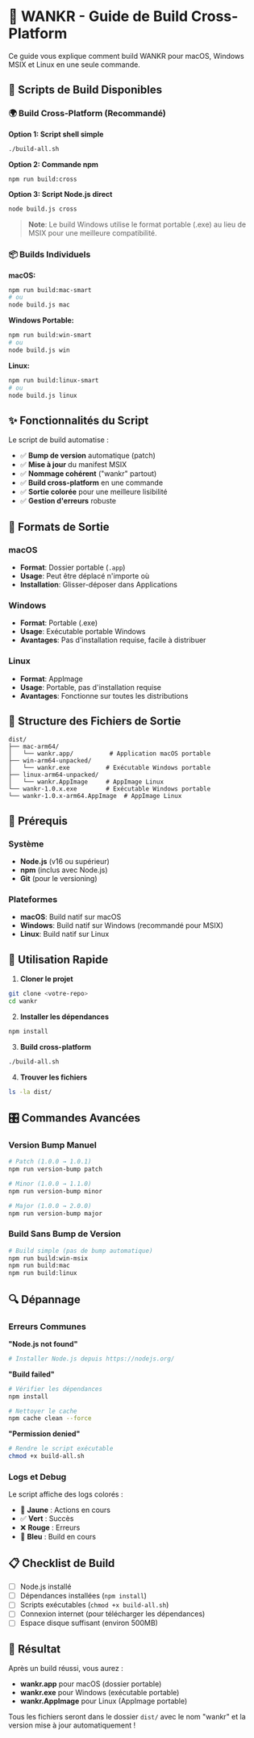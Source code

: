 # 🚀 WANKR - Guide de Build Cross-Platform

Ce guide vous explique comment build WANKR pour macOS, Windows MSIX et Linux en une seule commande.

## 🎯 Scripts de Build Disponibles

### 🌍 Build Cross-Platform (Recommandé)

**Option 1: Script shell simple**

```bash
./build-all.sh
```

**Option 2: Commande npm**

```bash
npm run build:cross
```

**Option 3: Script Node.js direct**

```bash
node build.js cross
```

> **Note**: Le build Windows utilise le format portable (.exe) au lieu de MSIX pour une meilleure compatibilité.

### 📦 Builds Individuels

**macOS:**

```bash
npm run build:mac-smart
# ou
node build.js mac
```

**Windows Portable:**

```bash
npm run build:win-smart
# ou
node build.js win
```

**Linux:**

```bash
npm run build:linux-smart
# ou
node build.js linux
```

## ✨ Fonctionnalités du Script

Le script de build automatise :

- ✅ **Bump de version** automatique (patch)
- ✅ **Mise à jour** du manifest MSIX
- ✅ **Nommage cohérent** ("wankr" partout)
- ✅ **Build cross-platform** en une commande
- ✅ **Sortie colorée** pour une meilleure lisibilité
- ✅ **Gestion d'erreurs** robuste

## 🎨 Formats de Sortie

### macOS

- **Format**: Dossier portable (`.app`)
- **Usage**: Peut être déplacé n'importe où
- **Installation**: Glisser-déposer dans Applications

### Windows

- **Format**: Portable (.exe)
- **Usage**: Exécutable portable Windows
- **Avantages**: Pas d'installation requise, facile à distribuer

### Linux

- **Format**: AppImage
- **Usage**: Portable, pas d'installation requise
- **Avantages**: Fonctionne sur toutes les distributions

## 📁 Structure des Fichiers de Sortie

```
dist/
├── mac-arm64/
│   └── wankr.app/          # Application macOS portable
├── win-arm64-unpacked/
│   └── wankr.exe          # Exécutable Windows portable
├── linux-arm64-unpacked/
│   └── wankr.AppImage     # AppImage Linux
└── wankr-1.0.x.exe        # Exécutable Windows portable
└── wankr-1.0.x-arm64.AppImage  # AppImage Linux
```

## 🔧 Prérequis

### Système

- **Node.js** (v16 ou supérieur)
- **npm** (inclus avec Node.js)
- **Git** (pour le versioning)

### Plateformes

- **macOS**: Build natif sur macOS
- **Windows**: Build natif sur Windows (recommandé pour MSIX)
- **Linux**: Build natif sur Linux

## 🚀 Utilisation Rapide

1. **Cloner le projet**

```bash
git clone <votre-repo>
cd wankr
```

2. **Installer les dépendances**

```bash
npm install
```

3. **Build cross-platform**

```bash
./build-all.sh
```

4. **Trouver les fichiers**

```bash
ls -la dist/
```

## 🎛️ Commandes Avancées

### Version Bump Manuel

```bash
# Patch (1.0.0 → 1.0.1)
npm run version-bump patch

# Minor (1.0.0 → 1.1.0)
npm run version-bump minor

# Major (1.0.0 → 2.0.0)
npm run version-bump major
```

### Build Sans Bump de Version

```bash
# Build simple (pas de bump automatique)
npm run build:win-msix
npm run build:mac
npm run build:linux
```

## 🔍 Dépannage

### Erreurs Communes

**"Node.js not found"**

```bash
# Installer Node.js depuis https://nodejs.org/
```

**"Build failed"**

```bash
# Vérifier les dépendances
npm install

# Nettoyer le cache
npm cache clean --force
```

**"Permission denied"**

```bash
# Rendre le script exécutable
chmod +x build-all.sh
```

### Logs et Debug

Le script affiche des logs colorés :

- 🔄 **Jaune** : Actions en cours
- ✅ **Vert** : Succès
- ❌ **Rouge** : Erreurs
- 🔨 **Bleu** : Build en cours

## 📋 Checklist de Build

- [ ] Node.js installé
- [ ] Dépendances installées (`npm install`)
- [ ] Scripts exécutables (`chmod +x build-all.sh`)
- [ ] Connexion internet (pour télécharger les dépendances)
- [ ] Espace disque suffisant (environ 500MB)

## 🎉 Résultat

Après un build réussi, vous aurez :

- **wankr.app** pour macOS (dossier portable)
- **wankr.exe** pour Windows (exécutable portable)
- **wankr.AppImage** pour Linux (AppImage portable)

Tous les fichiers seront dans le dossier `dist/` avec le nom "wankr" et la version mise à jour automatiquement !
